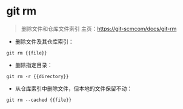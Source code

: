 # git rm

> 删除文件和仓库文件索引
> 主页：<https://git-scmcom/docs/git-rm> 

- 删除文件及其仓库索引：

`git rm {{file}}`

- 删除指定目录：

`git rm -r {{directory}}`

- 从仓库索引中删除文件，但本地的文件保留不动：

`git rm --cached {{file}}`

[#]: contributors: ([王兴宇，Linux & BC]，[玉叶]，[李峰])